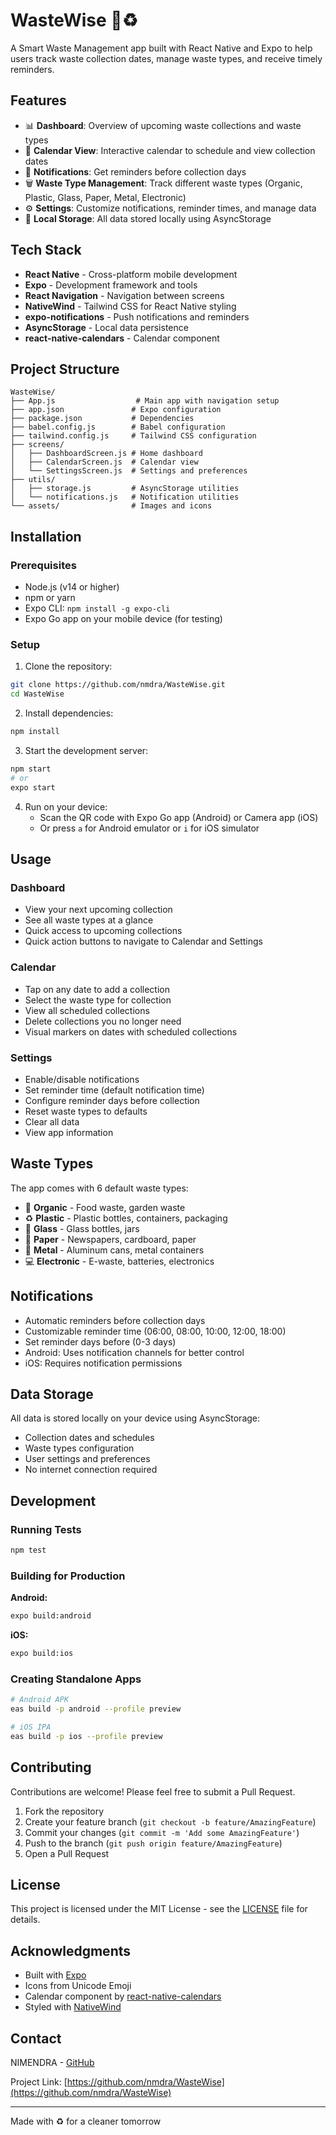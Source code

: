 # WasteWise 🌱♻️

A Smart Waste Management app built with React Native and Expo to help users track waste collection dates, manage waste types, and receive timely reminders.

## Features

- 📊 **Dashboard**: Overview of upcoming waste collections and waste types
- 📅 **Calendar View**: Interactive calendar to schedule and view collection dates
- 🔔 **Notifications**: Get reminders before collection days
- 🗑️ **Waste Type Management**: Track different waste types (Organic, Plastic, Glass, Paper, Metal, Electronic)
- ⚙️ **Settings**: Customize notifications, reminder times, and manage data
- 💾 **Local Storage**: All data stored locally using AsyncStorage

## Tech Stack

- **React Native** - Cross-platform mobile development
- **Expo** - Development framework and tools
- **React Navigation** - Navigation between screens
- **NativeWind** - Tailwind CSS for React Native styling
- **expo-notifications** - Push notifications and reminders
- **AsyncStorage** - Local data persistence
- **react-native-calendars** - Calendar component

## Project Structure

```
WasteWise/
├── App.js                  # Main app with navigation setup
├── app.json               # Expo configuration
├── package.json           # Dependencies
├── babel.config.js        # Babel configuration
├── tailwind.config.js     # Tailwind CSS configuration
├── screens/
│   ├── DashboardScreen.js # Home dashboard
│   ├── CalendarScreen.js  # Calendar view
│   └── SettingsScreen.js  # Settings and preferences
├── utils/
│   ├── storage.js         # AsyncStorage utilities
│   └── notifications.js   # Notification utilities
└── assets/                # Images and icons
```

## Installation

### Prerequisites

- Node.js (v14 or higher)
- npm or yarn
- Expo CLI: `npm install -g expo-cli`
- Expo Go app on your mobile device (for testing)

### Setup

1. Clone the repository:
```bash
git clone https://github.com/nmdra/WasteWise.git
cd WasteWise
```

2. Install dependencies:
```bash
npm install
```

3. Start the development server:
```bash
npm start
# or
expo start
```

4. Run on your device:
   - Scan the QR code with Expo Go app (Android) or Camera app (iOS)
   - Or press `a` for Android emulator or `i` for iOS simulator

## Usage

### Dashboard
- View your next upcoming collection
- See all waste types at a glance
- Quick access to upcoming collections
- Quick action buttons to navigate to Calendar and Settings

### Calendar
- Tap on any date to add a collection
- Select the waste type for collection
- View all scheduled collections
- Delete collections you no longer need
- Visual markers on dates with scheduled collections

### Settings
- Enable/disable notifications
- Set reminder time (default notification time)
- Configure reminder days before collection
- Reset waste types to defaults
- Clear all data
- View app information

## Waste Types

The app comes with 6 default waste types:
- 🌱 **Organic** - Food waste, garden waste
- ♻️ **Plastic** - Plastic bottles, containers, packaging
- 🫙 **Glass** - Glass bottles, jars
- 📄 **Paper** - Newspapers, cardboard, paper
- 🔧 **Metal** - Aluminum cans, metal containers
- 💻 **Electronic** - E-waste, batteries, electronics

## Notifications

- Automatic reminders before collection days
- Customizable reminder time (06:00, 08:00, 10:00, 12:00, 18:00)
- Set reminder days before (0-3 days)
- Android: Uses notification channels for better control
- iOS: Requires notification permissions

## Data Storage

All data is stored locally on your device using AsyncStorage:
- Collection dates and schedules
- Waste types configuration
- User settings and preferences
- No internet connection required

## Development

### Running Tests
```bash
npm test
```

### Building for Production

**Android:**
```bash
expo build:android
```

**iOS:**
```bash
expo build:ios
```

### Creating Standalone Apps
```bash
# Android APK
eas build -p android --profile preview

# iOS IPA
eas build -p ios --profile preview
```

## Contributing

Contributions are welcome! Please feel free to submit a Pull Request.

1. Fork the repository
2. Create your feature branch (`git checkout -b feature/AmazingFeature`)
3. Commit your changes (`git commit -m 'Add some AmazingFeature'`)
4. Push to the branch (`git push origin feature/AmazingFeature`)
5. Open a Pull Request

## License

This project is licensed under the MIT License - see the [LICENSE](LICENSE) file for details.

## Acknowledgments

- Built with [Expo](https://expo.dev/)
- Icons from Unicode Emoji
- Calendar component by [react-native-calendars](https://github.com/wix/react-native-calendars)
- Styled with [NativeWind](https://www.nativewind.dev/)

## Contact

NIMENDRA - [GitHub](https://github.com/nmdra)

Project Link: [https://github.com/nmdra/WasteWise](https://github.com/nmdra/WasteWise)

---

Made with ♻️ for a cleaner tomorrow